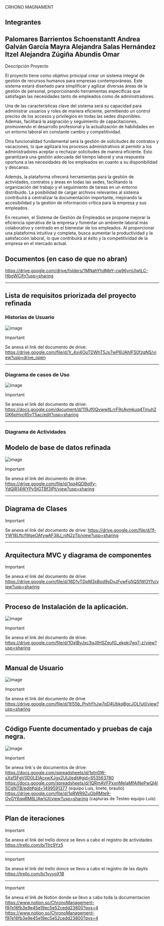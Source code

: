 CRHONO MAGNAMENT


Integrantes 
---------------------------------------------------------------
Palomares Barrientos Schoenstantt Andrea 
Galván García Mayra Alejandra
Salas Hernández Itzel Alejandra 
Zúgiña Abundis Omar
------------------------------------------------------------------------
Descripción Proyecto


El proyecto tiene como objetivo principal crear un sistema integral de gestión de recursos humanos para empresas contemporáneas. Este sistema estará diseñado para simplificar y agilizar diversas áreas de la gestión de personal, proporcionando herramientas específicas que satisfagan las necesidades tanto de empleados como de administradores.

Una de las características clave del sistema será su capacidad para administrar usuarios y roles de manera eficiente, permitiendo un control preciso de los accesos y privilegios en todas las sedes disponibles. Además, facilitará la asignación y seguimiento de capacitaciones, promoviendo el desarrollo profesional y la actualización de habilidades en un entorno laboral en constante cambio y competitividad.

Otra funcionalidad fundamental será la gestión de solicitudes de contratos y vacaciones, lo que agilizará los procesos administrativos al permitir a los administradores aceptar o rechazar solicitudes de manera eficiente. Esto garantizará una gestión adecuada del tiempo laboral y una respuesta oportuna a las necesidades de los empleados en cuanto a su disponibilidad y descanso.

Además, la plataforma ofrecerá herramientas para la gestión de actividades, contratos y áreas en todas las sedes, facilitando la organización del trabajo y el seguimiento de tareas en un entorno distribuido. La posibilidad de cargar archivos relevantes al sistema contribuirá a centralizar la documentación importante, mejorando la accesibilidad y la gestión de información crítica para la empresa y sus empleados.

En resumen, el Sistema de Gestión de Empleados se propone mejorar la eficiencia operativa de la empresa y fomentar un ambiente laboral más colaborativo y centrado en el bienestar de los empleados. Al proporcionar una plataforma intuitiva y completa, busca aumentar la productividad y la satisfacción laboral, lo que contribuirá al éxito y la competitividad de la empresa en el mercado actual.

## Documentos (en caso de que no abran)
https://drive.google.com/drive/folders/1MNahYhdMeY-cw96ynUIwtLC-HbgWCifn?usp=sharing


----------------------------------------------------------------------------------------------------------------


## Lista de requisitos priorizada del proyecto refinada
### Historias de Usuario
![image](https://github.com/Ale0515-GG/Integradora/assets/116208731/2376125f-8898-4771-a29d-d7d0dfe2ebe1)

> [!IMPORTANT]
> Se anexa el link del documento de drive:
https://drive.google.com/file/d/1r_4xi4OuTDWhT5Jx7wP6UAhIFS0fzqNS/view?usp=drive_open
-----------------------------------------------------------------------------------------------------------------------

### Diagrama de casos de Uso
![image](https://github.com/Ale0515-GG/Integradora/assets/116208731/6015cc57-7894-4ddb-8541-718dfbdc609c)

> [!IMPORTANT]
> Se anexa el link del documento de drive:
https://docs.google.com/document/d/119Jf0QvwwltLrrF9cAymkuq4Tmuh2GK6pHvc65vT5ac/edit?usp=sharing
--------------------------------------------------------------------------------------------------------------------
### Diagrama de Actividades

## Modelo de base de datos refinada
![image](https://github.com/Ale0515-GG/Integradora/assets/116208731/480c6451-dc04-4915-bcf5-6b50c83a8ce9)


> [!IMPORTANT]
> Se anexa el link del documento de drive:
https://drive.google.com/file/d/1qq4QDBqIfy-YdQlR14WYPy5tGTBf3IPt/view?usp=sharing
-----------------------------------------------------------------------------------------------------------------------------------------------------
## Diagrama de Clases 

> [!IMPORTANT]
> Se anexa el link del documento de drive: 
https://drive.google.com/file/d/1f-YW18LftcfWgeOAfywAF38J_njN2zTb/view?usp=sharing
--------------------------------------------------------------------------------------------------------------------------------------------------------------
## Arquitectura MVC y diagrama de componentes

> [!IMPORTANT]
> Se anexa el link del documento de drive:
https://drive.google.com/file/d/16D1vTDpM3xBod9sDvJFywFq5QSfWOYfv/view?usp=sharing

-------------------------------------------------------------------------------------------------------------------------------------

## Proceso de Instalación de la aplicación.
![image](https://github.com/Ale0515-GG/Integradora/assets/116208731/1665c263-2dee-4f08-956d-f1c6adf25580)


> [!IMPORTANT]
> Se anexa el link del documento de drive:
https://drive.google.com/file/d/1OxIBvJxc3qJllHSZeufG_ekpki7gq7-z/view?usp=sharing

-----------------------------------------------------------------------------------------------------------------------------
## Manual de Usuario
![image](https://github.com/Ale0515-GG/Integradora/assets/116208731/a2ae203b-c92c-447e-9fb0-932e022b276d)

> [!IMPORTANT]
> Se anexa el link del documento de drive
https://drive.google.com/file/d/1tl55b_PiyhYhJw7qD4UbkqBgcJOLfutl/view?usp=sharing
--------------------------------------------------------------------------------------------------------------------------

## Código Fuente documentado y pruebas de caja negra.
![image](https://github.com/Ale0515-GG/Integradora/assets/116208731/ac65ca0c-5546-4bba-b8ba-8f314bf41cb1)

> [!IMPORTANT]
> Se anexa link´s de documentos de drive:
> https://docs.google.com/spreadsheets/d/1qtn0W-sXsf5FgV0D0LElAcxwXJgx2UIJ/edit#gid=653563780
> https://docs.google.com/spreadsheets/d/1QRmAVFPxxnMeIaMfAiNePwQl4l5CgNTB/edit#gid=1499591377 (equipo Luis, linete, braulio)
> https://drive.google.com/file/d/1qRWR9ZuGbRMte9-OvGY6qqRM6LIAwVJI/view?usp=sharing (capturas de Testeo equipo Luis)
-------------------------------------------------------------------------------------------------------------------------

## Plan de iteraciones
> [!IMPORTANT]
> Se anexa el link del trello donce se llevo a cabo el registro de actividades
https://trello.com/b/11rc9Yz5

---------------------------------------------------------------------------------------------------------------
> [!IMPORTANT]
> Se anexa el link del trello donce se llevo a cabo el registro de las daylis
https://trello.com/b/1vyyoX1B

--------------------------------------------------------------------------------------------------------------
> [!IMPORTANT]
> Se anexa el link de Notion donde se llevo a cabo toda la documentacion
> https://www.notion.so/ChronoManagement-f97e16fb3e9e45e19ec5e52cedd23800?pvs=4
> https://www.notion.so/ChronoManagement-f97e16fb3e9e45e19ec5e52cedd23800?pvs=4
